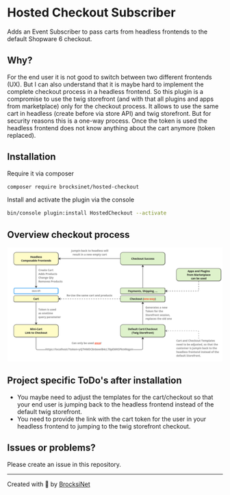 # Hosted Checkout Subscriber
Adds an Event Subscriber to pass carts from headless frontends to the default Shopware 6 checkout.

## Why?
For the end user it is not good to switch between two different frontends (UX). But I can also understand that it is maybe
hard to implement the complete checkout process in a headless frontend. So this plugin is a compromise to use the
twig storefront (and with that all plugins and apps from marketplace) only for the checkout process. It allows to use
the same cart in headless (create before via store API) and twig storefront. But for security reasons this is a one-way process. Once the token is used
the headless frontend does not know anything about the cart anymore (token replaced).

## Installation

Require it via composer
```bash
composer require brocksinet/hosted-checkout
```

Install and activate the plugin via the console
```bash
bin/console plugin:install HostedCheckout --activate
```

## Overview checkout process
![Overview about Shopware hosted Checkout process](/assets/images/shopware-hosted-checkout-overview.png)

## Project specific ToDo's after installation
- You maybe need to adjust the templates for the cart/checkout so that your end user is jumping back to the headless frontend instead of the default twig storefront.
- You need to provide the link with the cart token for the user in your headless frontend to jumping to the twig storefront checkout.

## Issues or problems?
Please create an issue in this repository.

---

Created with 💙 by [BrocksiNet](https://brocksinet.de)